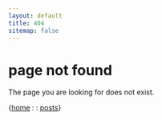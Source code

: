 ```yaml
---
layout: default
title: 404
sitemap: false
---
```


# page not found

The page you are looking for does not exist.

{<a href="/">home</a> : : <a href="/posts">posts</a>}
